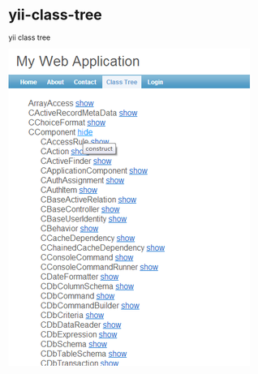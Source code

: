 yii-class-tree
==============

yii class tree

![screenshot](https://raw.githubusercontent.com/cnxh/yii-class-tree/master/images/screenshot.png)
